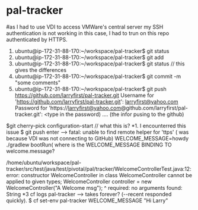 # pal-tracker

#as I had to use VDI to access VMWare's central server my SSH authentication is not working in this case, I had to trun on this repo authenticated by HTTPS.
1. ubuntu@ip-172-31-88-170:~/workspace/pal-tracker$ git status
2. ubuntu@ip-172-31-88-170:~/workspace/pal-tracker$ git add
3. ubuntu@ip-172-31-88-170:~/workspace/pal-tracker$ git status // this gives the differences
4. ubuntu@ip-172-31-88-170:~/workspace/pal-tracker$ git commit -m "some comments"
5. ubuntu@ip-172-31-88-170:~/workspace/pal-tracker$ git push https://github.com/larryfirst/pal-tracker.git
Username for 'https://github.com/larryfirst/pal-tracker.git': larryfirst@yahoo.com
Password for 'https://larryfirst@yahoo.com@github.com/larryfirst/pal-tracker.git': <type in the password)
.... (the infor pusing to the github)

$git cherry-pick configuration-start // what this is?
*1. I encounterred this issue $ git push enter --> fatal: unable to find remote helper for 'ttps' ( was because VDI was not connecting to GitHub)
WELCOME_MESSAGE=howdy ./gradlew bootRun( where is the WELCOME_MESSAGE BINDING TO welcome.message?

/home/ubuntu/workspace/pal-tracker/src/test/java/test/pivotal/pal/tracker/WelcomeControllerTest.java:12: error: constructor WelcomeController in class WelcomeController cannot be applied to given types;
WelcomeController controller = new WelcomeController("A Welcome msg");
^
required: no arguments
found: String
*3 cf logs pal-tracker --> takes forever? (--recent responded quickly).
$ cf set-env pal-tracker WELCOME_MESSAGE "Hi Larry"

